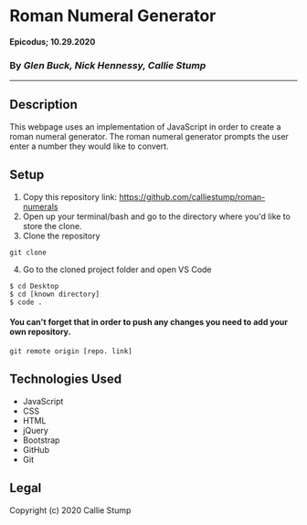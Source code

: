 # Roman Numeral Generator

#### **Epicodus; 10.29.2020**

### By  _Glen Buck, Nick Hennessy, Callie Stump_
---
## **Description**
This webpage uses an implementation of JavaScript in order to create a roman numeral generator. The roman numeral generator prompts the user enter a number they would like to convert.
## **Setup**
1. Copy this repository link: https://github.com/calliestump/roman-numerals
2. Open up your terminal/bash and go to the directory where you'd like to store the clone.
3. Clone the repository
```
git clone 
```
4. Go to the cloned project folder and open VS Code
```
$ cd Desktop
$ cd [known directory]
$ code .
```
#### You can't forget that in order to push any changes you need to add your own repository.
```
git remote origin [repo. link]
```
## **Technologies Used**
* JavaScript
* CSS
* HTML
* jQuery
* Bootstrap
* GitHub
* Git

## Legal
Copyright (c) 2020 Callie Stump
